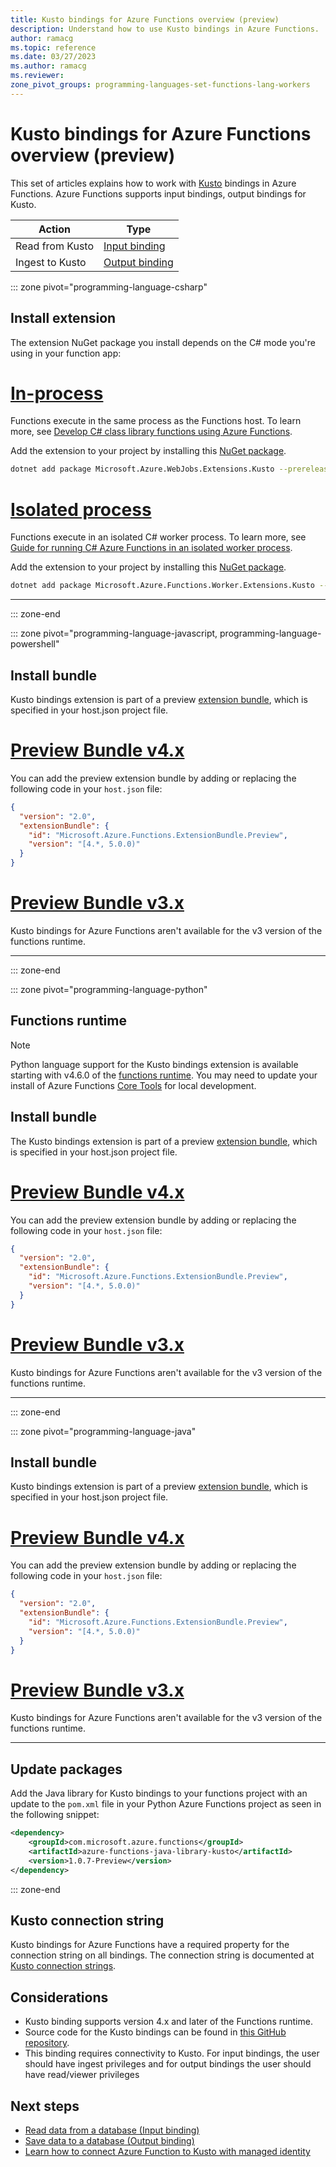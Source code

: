 ```yaml
---
title: Kusto bindings for Azure Functions overview (preview)
description: Understand how to use Kusto bindings in Azure Functions.
author: ramacg
ms.topic: reference
ms.date: 03/27/2023
ms.author: ramacg
ms.reviewer: 
zone_pivot_groups: programming-languages-set-functions-lang-workers
---
```


# Kusto bindings for Azure Functions overview (preview)

This set of articles explains how to work with [Kusto](/azure/kusto/index) bindings in Azure Functions. Azure Functions supports input bindings, output bindings for Kusto.

| Action | Type |
|---------|---------|
| Read from Kusto | [Input binding](./functions-bindings-kusto-input.md) |
| Ingest to Kusto |[Output binding](./functions-bindings-kusto-output.md) |

::: zone pivot="programming-language-csharp"

## Install extension

The extension NuGet package you install depends on the C# mode you're using in your function app:

# [In-process](#tab/in-process)

Functions execute in the same process as the Functions host. To learn more, see [Develop C# class library functions using Azure Functions](functions-dotnet-class-library.md).

Add the extension to your project by installing this [NuGet package](https://www.nuget.org/packages/Microsoft.Azure.WebJobs.Extensions.Kusto).

```bash
dotnet add package Microsoft.Azure.WebJobs.Extensions.Kusto --prerelease
```

# [Isolated process](#tab/isolated-process)

Functions execute in an isolated C# worker process. To learn more, see [Guide for running C# Azure Functions in an isolated worker process](dotnet-isolated-process-guide.md).

Add the extension to your project by installing this [NuGet package](https://www.nuget.org/packages/Microsoft.Azure.Functions.Worker.Extensions.Kusto/).

```bash
dotnet add package Microsoft.Azure.Functions.Worker.Extensions.Kusto --prerelease
```

<!-- awaiting bundle support
# [C# script](#tab/csharp-script)

Functions run as C# script, which is supported primarily for C# portal editing. To update existing binding extensions for C# script apps running in the portal without having to republish your function app, see [Update your extensions].

You can install this version of the extension in your function app by registering the [extension bundle], version 4.x, or a later version.
-->

---

::: zone-end

::: zone pivot="programming-language-javascript, programming-language-powershell"

## Install bundle

Kusto bindings extension is part of a preview [extension bundle], which is specified in your host.json project file.

# [Preview Bundle v4.x](#tab/extensionv4)

You can add the preview extension bundle by adding or replacing the following code in your `host.json` file:

```json
{
  "version": "2.0",
  "extensionBundle": {
    "id": "Microsoft.Azure.Functions.ExtensionBundle.Preview",
    "version": "[4.*, 5.0.0)"
  }
}
```

# [Preview Bundle v3.x](#tab/extensionv3)

Kusto bindings for Azure Functions aren't available for the v3 version of the functions runtime.

---

::: zone-end

::: zone pivot="programming-language-python"

## Functions runtime

> [!NOTE]
> Python language support for the Kusto bindings extension is available starting with v4.6.0 of the [functions runtime](./set-runtime-version.md#view-and-update-the-current-runtime-version).  You may need to update your install of Azure Functions [Core Tools](functions-run-local.md) for local development.

## Install bundle

The Kusto bindings extension is part of a preview [extension bundle], which is specified in your host.json project file.

# [Preview Bundle v4.x](#tab/extensionv4)

You can add the preview extension bundle by adding or replacing the following code in your `host.json` file:

```json
{
  "version": "2.0",
  "extensionBundle": {
    "id": "Microsoft.Azure.Functions.ExtensionBundle.Preview",
    "version": "[4.*, 5.0.0)"
  }
}
```

# [Preview Bundle v3.x](#tab/extensionv3)

Kusto bindings for Azure Functions aren't available for the v3 version of the functions runtime.

---

::: zone-end

::: zone pivot="programming-language-java"

## Install bundle

Kusto bindings extension is part of a preview [extension bundle], which is specified in your host.json project file.

# [Preview Bundle v4.x](#tab/extensionv4)

You can add the preview extension bundle by adding or replacing the following code in your `host.json` file:

```json
{
  "version": "2.0",
  "extensionBundle": {
    "id": "Microsoft.Azure.Functions.ExtensionBundle.Preview",
    "version": "[4.*, 5.0.0)"
  }
}
```

# [Preview Bundle v3.x](#tab/extensionv3)

Kusto bindings for Azure Functions aren't available for the v3 version of the functions runtime.

---

## Update packages

Add the Java library for Kusto bindings to your functions project with an update to the `pom.xml` file in your Python Azure Functions project as seen in the following snippet:

```xml
<dependency>
    <groupId>com.microsoft.azure.functions</groupId>
    <artifactId>azure-functions-java-library-kusto</artifactId>
    <version>1.0.7-Preview</version>
</dependency>
```

::: zone-end

## Kusto connection string

Kusto bindings for Azure Functions have a required property for the connection string on all bindings. The connection string is documented at [Kusto connection strings](https://learn.microsoft.com/azure/data-explorer/kusto/api/connection-strings/kusto).

## Considerations

- Kusto binding supports version 4.x and later of the Functions runtime.
- Source code for the Kusto bindings can be found in [this GitHub repository](https://github.com/Azure/Webjobs.Extensions.Kusto).
- This binding requires connectivity to Kusto. For input bindings, the user should have ingest privileges and for output bindings the user should have read/viewer privileges

## Next steps

- [Read data from a database (Input binding)](./functions-bindings-kusto-input.md)
- [Save data to a database (Output binding)](./functions-bindings-kusto-output.md)
- [Learn how to connect Azure Function to Kusto with managed identity](./functions-bindings-kusto-managed-identity.md)

[extension bundle]: ./functions-bindings-register.md#extension-bundles
